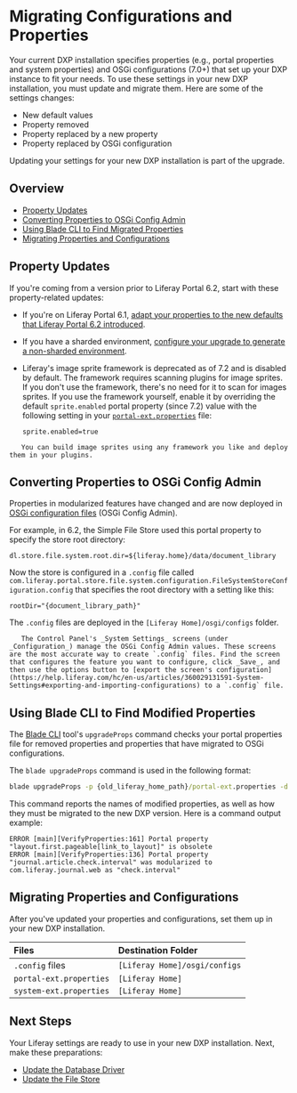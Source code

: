 # Migrating Configurations and Properties 

Your current DXP installation specifies properties (e.g., portal properties and system properties) and OSGi configurations (7.0+) that set up your DXP instance to fit your needs. To use these settings in your new DXP installation, you must update and migrate them. Here are some of the settings changes:

- New default values
- Property removed
- Property replaced by a new property
- Property replaced by OSGi configuration 

Updating your settings for your new DXP installation is part of the upgrade.

## Overview

* [Property Updates](#property-updates)
* [Converting Properties to OSGi Config Admin](#converting-properties-to-osgi-config-admin)
* [Using Blade CLI to Find Migrated Properties](#using-blade-to-find-migrated-properties)
* [Migrating Properties and Configurations](#migrating-properties-and-configurations)

## Property Updates

If you're coming from a version prior to Liferay Portal 6.2, start with these
property-related updates:

* If you're on Liferay Portal 6.1, [adapt your properties to the new defaults that Liferay Portal 6.2 introduced](https://help.liferay.com/hc/en-us/articles/360017903232-Upgrading-Liferay#review-the-liferay-62-properties-defaults).

* If you have a sharded environment, [configure your upgrade to generate a non-sharded environment](../other-upgrade-scenarios/upgrading-a-sharded-environment.md).

* Liferay's image sprite framework is deprecated as of 7.2 and is disabled by default. The framework requires scanning plugins for image sprites. If you don't use the framework, there's no need for it to scan for images sprites. If you use the framework yourself, enable it by overriding the default `sprite.enabled` portal property (since 7.2) value with the following setting in your [`portal-ext.properties`](../../14-reference/03-portal-properties.md) file:

    ```properties
    sprite.enabled=true
    ```

```note::
   You can build image sprites using any framework you like and deploy them in your plugins.
```

## Converting Properties to OSGi Config Admin

Properties in modularized features have changed and are now deployed in [OSGi configuration files](https://help.liferay.com/hc/en-us/articles/360029131591-System-Settings#exporting-and-importing-configurations) (OSGi Config Admin).

For example, in 6.2, the Simple File Store used this portal property to specify the store root directory:

```properties
dl.store.file.system.root.dir=${liferay.home}/data/document_library
```

Now the store is configured in a `.config` file called `com.liferay.portal.store.file.system.configuration.FileSystemStoreConfiguration.config` that specifies the root directory with a setting like this:

```properties
rootDir="{document_library_path}"
```

The `.config` files are deployed in the `[Liferay Home]/osgi/configs` folder.

```tip::
   The Control Panel's _System Settings_ screens (under _Configuration_) manage the OSGi Config Admin values. These screens are the most accurate way to create `.config` files. Find the screen that configures the feature you want to configure, click _Save_, and then use the options button to [export the screen's configuration](https://help.liferay.com/hc/en-us/articles/360029131591-System-Settings#exporting-and-importing-configurations) to a `.config` file.
```

## Using Blade CLI to Find Modified Properties

The [Blade CLI](https://help.liferay.com/hc/en-us/articles/360029147071-Blade-CLI) tool's `upgradeProps` command checks your portal properties file for removed properties and properties that have migrated to OSGi configurations.

The `blade upgradeProps` command is used in the following format:

```cmd
blade upgradeProps -p {old_liferay_home_path}/portal-ext.properties -d {new_liferay_home_path}
```

This command reports the names of modified properties, as well as how they must be migrated to the new DXP version. Here is a command output example:

```
ERROR [main][VerifyProperties:161] Portal property "layout.first.pageable[link_to_layout]" is obsolete
ERROR [main][VerifyProperties:136] Portal property "journal.article.check.interval" was modularized to com.liferay.journal.web as "check.interval"
```

## Migrating Properties and Configurations

After you've updated your properties and configurations, set them up in your new DXP installation.

| Files | Destination Folder |
| :--- | :----------------- |
| `.config` files | `[Liferay Home]/osgi/configs` |
| `portal-ext.properties` | `[Liferay Home]` |
| `system-ext.properties` | `[Liferay Home]` |

## Next Steps

Your Liferay settings are ready to use in your new DXP installation. Next, make these preparations:

* [Update the Database Driver](./updating-the-database-driver.md)
* [Update the File Store](./updating-the-file-store.md)
